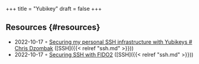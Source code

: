 +++
title = "Yubikey"
draft = false
+++

## Resources {#resources}

-   2022-10-17 ◦ [Securing my personal SSH infrastructure with Yubikeys # Chris Dzombak](https://www.dzombak.com/blog/2021/02/Securing-my-personal-SSH-infrastructure-with-Yubikeys.html) ([SSH]({{< relref "ssh.md" >}}))
-   2022-10-17 ◦ [Securing SSH with FIDO2](https://developers.yubico.com/SSH/Securing_SSH_with_FIDO2.html) ([SSH]({{< relref "ssh.md" >}}))